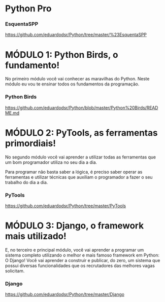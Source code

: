 # Python Pro


### EsquentaSPP

https://github.com/eduardodsr/Python/tree/master/%23EsquentaSPP


# MÓDULO 1: Python Birds, o fundamento!

No primeiro módulo você vai conhecer as maravilhas do Python. Neste módulo eu vou te ensinar todos os fundamentos da programação.


### Python Birds

https://github.com/eduardodsr/Python/blob/master/Python%20Birds/README.md


# MÓDULO 2: PyTools, as ferramentas primordiais!

No segundo módulo você vai aprender a utilizar todas as ferramentas que um bom programador utiliza no seu dia a dia.

Para programar não basta saber a lógica, é preciso saber operar as ferramentas e utilizar técnicas que auxiliam o programador a fazer o seu trabalho do dia a dia.

### PyTools

https://github.com/eduardodsr/Python/tree/master/PyTools


# MÓDULO 3: Django, o framework mais utilizado!

E, no terceiro e principal módulo, você vai aprender a programar um sistema completo utilizando o melhor e mais famoso framework em Python: O Django! 
Você vai aprender a construir e publicar, do zero, um sistema que possui diversas funcionalidades que os recrutadores das melhores vagas solicitam.

### Django

https://github.com/eduardodsr/Python/tree/master/Django

